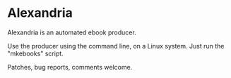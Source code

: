 Alexandria
==========

Alexandria is an automated ebook producer.

Use the producer using the command line, on a Linux system. Just run the
"mkebooks" script.

Patches, bug reports, comments welcome.
